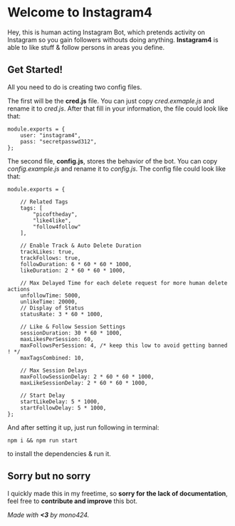 # Welcome to Instagram4

Hey, this is human acting Instagram Bot, which pretends activity on Instagram so you gain followers withouts doing anything. **Instagram4** is able to like stuff & follow persons in areas you define.

## Get Started!

All you need to do is creating two config files.

The first will be the **cred.js** file. You can just copy *cred.exmaple.js* and rename it to *cred.js*. After that fill in your information, the file could look like that:

    module.exports = {
	    user: "instagram4",
	    pass: "secretpasswd312",
    };

The second file, **config.js**, stores the behavior of the bot. You can copy *config.example.js* and rename it to *config.js*. The config file could look like that:

    module.exports = {
	   
		// Related Tags
		tags: [ 
		    "picoftheday", 
		    "like4like", 
		    "follow4follow" 
		],

		// Enable Track & Auto Delete Duration 
		trackLikes: true, 
		trackFollows: true, 
		followDuration: 6 * 60 * 60 * 1000, 
		likeDuration: 2 * 60 * 60 * 1000, 

		// Max Delayed Time for each delete request for more human delete actions 
		unfollowTime: 5000, 
		unlikeTime: 20000, 
		// Display of Status 
		statusRate: 3 * 60 * 1000, 

		// Like & Follow Session Settings 
		sessionDuration: 30 * 60 * 1000, 
		maxLikesPerSession: 60, 
		maxFollowsPerSession: 4, /* keep this low to avoid getting banned ! */
		maxTagsCombined: 10, 

		// Max Session Delays 
		maxFollowSessionDelay: 2 * 60 * 60 * 1000, 
		maxLikeSessionDelay: 2 * 60 * 60 * 1000, 

		// Start Delay 
		startLikeDelay: 5 * 1000, 
		startFollowDelay: 5 * 1000,
	};
And after setting it up, just run following in terminal:

    npm i && npm run start
to install the dependencies & run it.

## Sorry but no sorry
I quickly made this in my freetime, so **sorry for the lack of documentation**, feel free to **contribute and improve** this bot.

*Made with **<3** by mono424.*
